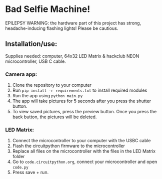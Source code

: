 # Bad Selfie Machine!
EPILEPSY WARNING: the hardware part of this project has strong, headache-inducing flashing lights! Please be cautious.

## Installation/use:
Supplies needed: computer, 64x32 LED Matrix & hackclub NEON microcontroller, USB C cable.

### Camera app:
1. Clone the repository to your computer
2. Run `pip install -r requirements.txt` to install required modules
3. Run the app using `python main.py`
4. The app will take pictures for 5 seconds after you press the shutter button.
5. To view saved pictures, press the preview button. Once you press the back button, the pictures will be deleted.

### LED Matrix:
1. Connect the microcontroller to your computer with the USBC cable
2. Flash the circuitpython firmware to the microcontroller
3. Replace all files on the microcontroller with the files in the LED Matrix folder
4. Go to `code.circuitpython.org`, connect your microcontroller and open `code.py`
5. Press save + run.
